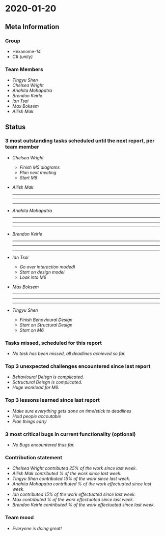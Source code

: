 # 2020-01-20

## Meta Information

### Group

 * Hexanome-*14*
 * *C# (unity)*

### Team Members

 * *Tingyu Shen*
 * *Chelsea Wright*
 * *Anahita Mohapatra*
 * *Brendon Keirle*
 * *Ian Tsai*
 * *Max Boksem*
 * *Ailish Mak*

## Status

### 3 most outstanding tasks scheduled until the next report, per team member

 * *Chelsea Wright*
   * *Finish M5 diagrams*
   * *Plan next meeting*
   * *Start M6*
   
   
 * *Ailish Mak*
   * **
   * **
   * **
 
 
 * *Anahita Mohapatra*
   * **
   * **
   * **
 
 * *Brendon Keirle*
   * **
   * **
   * **
 
 
 * *Ian Tsai*
   * *Go over interaction modedl*
   * *Start on design model*
   * *Look into M6*


 * *Max Boksem*
   * **
   * **
   * **
 
 
 * *Tingyu Shen*
   * *Finish Behavioural Design*
   * *Start on Structural Design*
   * *Start on M6*



### Tasks missed, scheduled for this report

 * *No task has been missed, all deadlines achieved so far.*

### Top 3 unexpected challenges encountered since last report

 * *Behavioural Deisgn is complicated.*
 * *Sctructural Deisgn is complicated.*
 * *Huge workload for M6.*
 

### Top 3 lessons learned since last report

   * *Make sure everything gets done on time/stick to deadlines*
   * *Hold people accoutable*
   * *Plan things early*

### 3 most critical bugs in current functionality (optional)

 * *No Bugs encountered thus far.*

### Contribution statement

 * *Chelsea Wright contributed 25% of the work since last week.*
 * *Ailish Mak contributed % of the work since last week.*
 * *Tingyu Shen contributed 15% of the work since last week.*
 * *Anahita Mohapatra contributed % of the work effectuated since last week.*
 * *Ian contributed 15% of the work effectuated since last week.*
 * *Max contributed % of the work effectuated since last week.*
 * *Brendon Keirle contributed % of the work effectuated since last week.*

### Team mood

 * *Everyone is doing great!*
